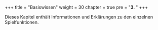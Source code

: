 ﻿+++
title = "Basiswissen"
weight = 30
chapter = true
pre = "<b>3. </b>"
+++


Dieses Kapitel enthält Informationen und Erklärungen zu den einzelnen Spielfunktionen.
